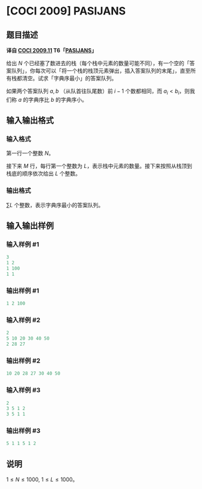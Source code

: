 # [COCI 2009] PASIJANS

## 题目描述

 **译自 [COCI 2009.11](http://hsin.hr/coci/archive/2009_2010/) T6「[PASIJANS](http://hsin.hr/coci/archive/2009_2010/contest2_tasks.pdf)」**

给出 $N$ 个已经塞了数进去的栈（每个栈中元素的数量可能不同），有一个空的「答案队列」，你每次可以「将一个栈的栈顶元素弹出，插入答案队列的末尾」，直至所有栈都清空。试求「字典序最小」的答案队列。

如果两个答案队列 $a, b$ （从队首往队尾数）前 $i-1$ 个数都相同，而 $a_i<b_i$，则我们称 $a$ 的字典序比 $b$ 的字典序小。

## 输入输出格式

### 输入格式

第一行一个整数 $N$。

接下来 $M$ 行，每行第一个整数为 $L$，表示栈中元素的数量。接下来按照从栈顶到栈底的顺序依次给出 $L$ 个整数。

### 输出格式

$\sum L$ 个整数，表示字典序最小的答案队列。

## 输入输出样例

### 输入样例 #1

```cpp
3
1 2
1 100
1 1
```


### 输出样例 #1

```cpp
1 2 100

```
### 输入样例 #2

```cpp
2
5 10 20 30 40 50
2 28 27
```


### 输出样例 #2

```cpp
10 20 28 27 30 40 50
```


### 输入样例 #3

```cpp
2
3 5 1 2
3 5 1 1
```


### 输出样例 #3

```cpp
5 1 1 5 1 2
```


## 说明

$1\le N\le 1000,$ $1\le L\le 1000$。

